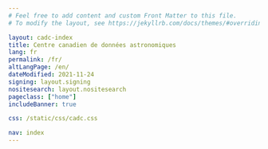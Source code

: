 ```yaml
---
# Feel free to add content and custom Front Matter to this file.
# To modify the layout, see https://jekyllrb.com/docs/themes/#overriding-theme-defaults

layout: cadc-index
title: Centre canadien de données astronomiques
lang: fr
permalink: /fr/
altLangPage: /en/
dateModified: 2021-11-24
signing: layout.signing
nositesearch: layout.nositesearch
pageclass: ["home"]
includeBanner: true

css: /static/css/cadc.css

nav: index
---
```


